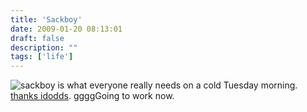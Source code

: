 ```yaml
---
title: 'Sackboy'
date: 2009-01-20 08:13:01
draft: false
description: ""
tags: ['life']
---
```


![sackboy](/shared/2009/01/sackboy.jpg "sackboy") is what everyone really needs on a cold Tuesday morning. [thanks idodds](http://www.flickr.com/photos/ldodds/). ggggGoing to work now.
